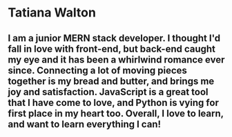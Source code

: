 # Tatiana Walton

## I am a junior MERN stack developer. I thought I'd fall in love with front-end, but back-end caught my eye and it has been a whirlwind romance ever since. Connecting a lot of moving pieces together is my bread and butter, and brings me joy and satisfaction. JavaScript is a great tool that I have come to love, and Python is vying for first place in my heart too. Overall, I love to learn, and want to learn everything I can!